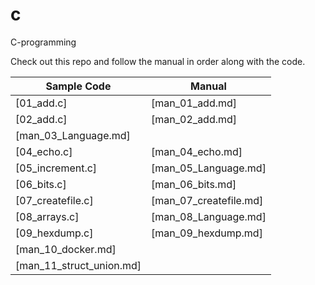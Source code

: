 # c
C-programming

Check out this repo and follow the manual in order along with the code.

Sample Code|Manual
-----------|------
[01_add.c]|[man_01_add.md]
[02_add.c]|[man_02_add.md]
|[man_03_Language.md]
[04_echo.c]|[man_04_echo.md]
[05_increment.c]|[man_05_Language.md]
[06_bits.c]|[man_06_bits.md]
[07_createfile.c]|[man_07_createfile.md]
[08_arrays.c]|[man_08_Language.md]
[09_hexdump.c]|[man_09_hexdump.md]
|[man_10_docker.md]
|[man_11_struct_union.md]
